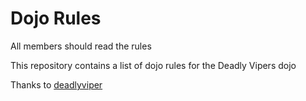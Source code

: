 Dojo Rules
==========

All members should read the rules

This repository contains a list of dojo rules for the Deadly Vipers dojo

Thanks to [deadlyviper](https://github.com/deadlyvipers)

